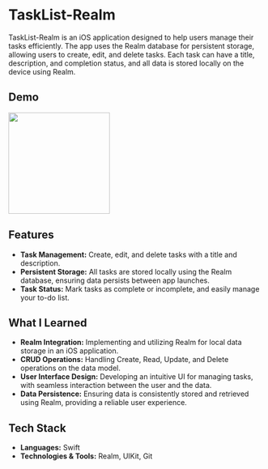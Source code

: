 # TaskList-Realm

TaskList-Realm is an iOS application designed to help users manage their tasks efficiently. 
The app uses the Realm database for persistent storage, allowing users to create, edit, and delete tasks. Each task can have a title, description, and completion status, and all data is stored locally on the device using Realm.

## Demo

<img src="https://github.com/user-attachments/assets/7338ac8b-27ec-4c85-b800-8e6f1878040d" width="200"/>

## Features

- **Task Management:** Create, edit, and delete tasks with a title and description.
- **Persistent Storage:** All tasks are stored locally using the Realm database, ensuring data persists between app launches.
- **Task Status:** Mark tasks as complete or incomplete, and easily manage your to-do list.

## What I Learned

- **Realm Integration:** Implementing and utilizing Realm for local data storage in an iOS application.
- **CRUD Operations:** Handling Create, Read, Update, and Delete operations on the data model.
- **User Interface Design:** Developing an intuitive UI for managing tasks, with seamless interaction between the user and the data.
- **Data Persistence:** Ensuring data is consistently stored and retrieved using Realm, providing a reliable user experience.

## Tech Stack

- **Languages:** Swift
- **Technologies & Tools:** Realm, UIKit, Git
